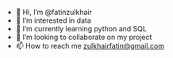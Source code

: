 - 👋 Hi, I’m @fatinzulkhair
- 👀 I’m interested in data
- 🌱 I’m currently learning python and SQL
- 💞️ I’m looking to collaborate on my project
- 📫 How to reach me zulkhairfatin@gmail.com

<!---
fatinzulkhair/fatinzulkhair is a ✨ special ✨ repository because its `README.md` (this file) appears on your GitHub profile.
You can click the Preview link to take a look at your changes.
--->
